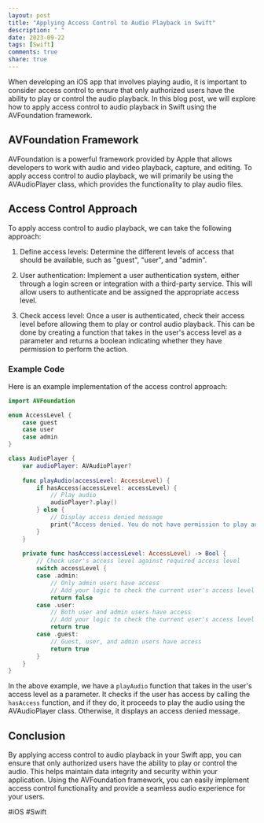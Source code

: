 ```yaml
---
layout: post
title: "Applying Access Control to Audio Playback in Swift"
description: " "
date: 2023-09-22
tags: [Swift]
comments: true
share: true
---
```


When developing an iOS app that involves playing audio, it is important to consider access control to ensure that only authorized users have the ability to play or control the audio playback. In this blog post, we will explore how to apply access control to audio playback in Swift using the AVFoundation framework.

## AVFoundation Framework

AVFoundation is a powerful framework provided by Apple that allows developers to work with audio and video playback, capture, and editing. To apply access control to audio playback, we will primarily be using the AVAudioPlayer class, which provides the functionality to play audio files.

## Access Control Approach

To apply access control to audio playback, we can take the following approach:

1. Define access levels: Determine the different levels of access that should be available, such as "guest", "user", and "admin".

2. User authentication: Implement a user authentication system, either through a login screen or integration with a third-party service. This will allow users to authenticate and be assigned the appropriate access level.

3. Check access level: Once a user is authenticated, check their access level before allowing them to play or control audio playback. This can be done by creating a function that takes in the user's access level as a parameter and returns a boolean indicating whether they have permission to perform the action.

### Example Code

Here is an example implementation of the access control approach:

```swift
import AVFoundation

enum AccessLevel {
    case guest
    case user
    case admin
}

class AudioPlayer {
    var audioPlayer: AVAudioPlayer?
    
    func playAudio(accessLevel: AccessLevel) {
        if hasAccess(accessLevel: accessLevel) {
            // Play audio
            audioPlayer?.play()
        } else {
            // Display access denied message
            print("Access denied. You do not have permission to play audio.")
        }
    }
    
    private func hasAccess(accessLevel: AccessLevel) -> Bool {
        // Check user's access level against required access level
        switch accessLevel {
        case .admin:
            // Only admin users have access
            // Add your logic to check the current user's access level
            return false
        case .user:
            // Both user and admin users have access
            // Add your logic to check the current user's access level
            return true
        case .guest:
            // Guest, user, and admin users have access
            return true
        }
    }
}
```

In the above example, we have a `playAudio` function that takes in the user's access level as a parameter. It checks if the user has access by calling the `hasAccess` function, and if they do, it proceeds to play the audio using the AVAudioPlayer class. Otherwise, it displays an access denied message.

## Conclusion

By applying access control to audio playback in your Swift app, you can ensure that only authorized users have the ability to play or control the audio. This helps maintain data integrity and security within your application. Using the AVFoundation framework, you can easily implement access control functionality and provide a seamless audio experience for your users.

#iOS #Swift
